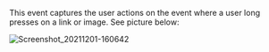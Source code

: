 ---
---
This event captures the user actions on the event where a user long presses on a link or image. See picture below:

![Screenshot_20211201-160642](https://user-images.githubusercontent.com/20569/144314748-f22469f9-d04f-4ddf-954f-a7a697563aae.png)
